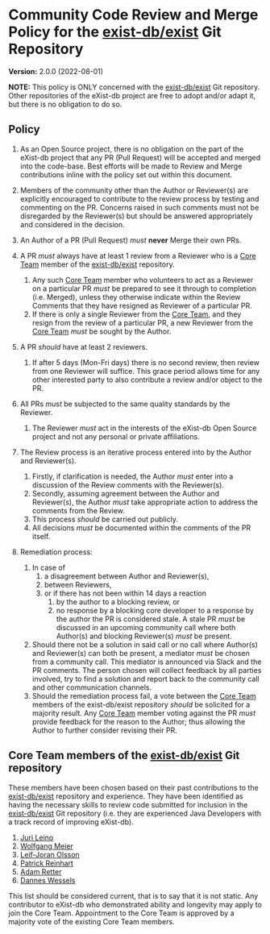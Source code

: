 # Community Code Review and Merge Policy for the [exist-db/exist](https://github.com/exist-db/exist) Git Repository

**Version:** 2.0.0 (2022-08-01)

**NOTE:** This policy is ONLY concerned with the [exist-db/exist](https://github.com/exist-db/exist) Git repository. Other repositories of the eXist-db project are free to adopt and/or adapt it, but there is no obligation to do so.

## Policy

1. As an Open Source project, there is no obligation on the part of the eXist-db project that any PR (Pull Request) will be accepted and merged into the code-base. Best efforts will be made to Review and Merge contributions inline with the policy set out within this document.

2. Members of the community other than the Author or Reviewer(s) are explicitly encouraged to contribute to the review process by testing and commenting on the PR. Concerns raised in such comments must not be disregarded by the Reviewer(s) but should be answered appropriately and considered in the decision.

3. An Author of a PR (Pull Request) *must* **never** Merge their own PRs.

4. A PR *must* always have at least 1 review from a Reviewer who is a [Core Team](#existdb-core-team) member of the [exist-db/exist](https://github.com/exist-db/exist) repository.
    1. Any such [Core Team](#existdb-core-team) member who volunteers to act as a Reviewer on a particular PR *must* be prepared to see it through to completion (i.e. Merged), unless they otherwise indicate within the Review Comments that they have resigned as Reviewer of a particular PR.
    2. If there is only a single Reviewer from the [Core Team](#existdb-core-team), and they resign from the review of a particular PR, a new Reviewer from the [Core Team](#existdb-core-team) *must* be sought by the Author.

5. A PR *should* have at least 2 reviewers.
    1. If after 5 days (Mon-Fri days) there is no second review, then review from one Reviewer will suffice. This grace period allows time for any other interested party to also contribute a review and/or object to the PR.

6. All PRs *must* be subjected to the same quality standards by the Reviewer.
    1. The Reviewer *must* act in the interests of the eXist-db Open Source project and not any personal or private affiliations.

7. The Review process is an iterative process entered into by the Author and Reviewer(s).
    1. Firstly, if clarification is needed, the Author *must* enter into a discussion of the Review comments with the Reviewer(s).
    2. Secondly, assuming agreement between the Author and Reviewer(s), the Author *must* take appropriate action to address the comments from the Review.
    3. This process *should* be carried out publicly.
    4. All decisions *must* be documented within the comments of the PR itself.

8. Remediation process:
    1. In case of
        1. a disagreement between Author and Reviewer(s),
        2. between Reviewers,
        3. or if there has not been within 14 days a reaction
            1. by the author to a blocking review, or
            2. no response by a blocking core developer to a response by the author
        the PR is considered stale. A stale PR *must* be discussed in an upcoming community call where both Author(s) and blocking Reviewer(s) *must* be present.
    2. Should there not be a solution in said call or no call where Author(s) and Reviewer(s) can both be present, a mediator *must* be chosen from a community call. This mediator is announced via Slack and the PR comments. The person chosen will collect feedback by all parties involved, try to find a solution and report back to the community call and other communication channels.
    3. Should the remediation process fail, a vote between the [Core Team](#existdb-core-team) members of the exist-db/exist repository *should* be solicited for a majority result. Any [Core Team](#existdb-core-team) member voting against the PR *must* provide feedback for the reason to the Author; thus allowing the Author to further consider revising their PR.


## Core Team members of the [exist-db/exist](https://github.com/exist-db/exist) Git repository
<a name="existdb-core-team" id="existdb-core-team"></a>
These members have been chosen based on their past contributions to the [exist-db/exist](https://github.com/exist-db/exist) repository and experience. They have been identified as having the necessary skills to review code submitted for inclusion in the [exist-db/exist](https://github.com/exist-db/exist) Git repository (i.e. they are experienced Java Developers with a track record of improving eXist-db).

1. [Juri Leino](https://github.com/line-o)
2. [Wolfgang Meier](https://github.com/wolfgangmm)
3. [Leif-Joran Olsson](https://github.com/ljo)
4. [Patrick Reinhart](https://github.com/reinhapa)
5. [Adam Retter](https://github.com/adamretter)
6. [Dannes Wessels](https://github.com/dizzzz)

This list should be considered current, that is to say that it is not static. Any contributor to eXist-db who demonstrated ability and longevity may apply to join the Core Team. Appointment to the Core Team is approved by a majority vote of the existing Core Team members.
